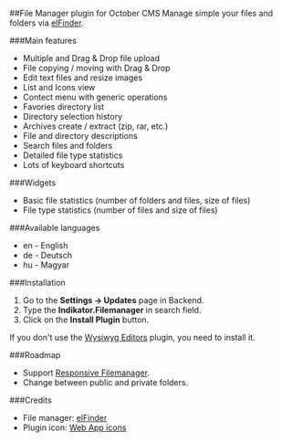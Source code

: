 ##File Manager plugin for October CMS
Manage simple your files and folders via [elFinder](http://elfinder.org).

###Main features
* Multiple and Drag & Drop file upload
* File copying / moving with Drag & Drop
* Edit text files and resize images
* List and Icons view
* Contect menu with generic operations
* Favories directory list
* Directory selection history
* Archives create / extract (zip, rar, etc.)
* File and directory descriptions
* Search files and folders
* Detailed file type statistics
* Lots of keyboard shortcuts

###Widgets
* Basic file statistics (number of folders and files, size of files)
* File type statistics (number of files and size of files)

###Available languages
* en - English
* de - Deutsch
* hu - Magyar

###Installation
1. Go to the __Settings -> Updates__ page in Backend.
1. Type the __Indikator.Filemanager__ in search field.
1. Click on the __Install Plugin__ button.

If you don't use the [Wysiwyg Editors](https://octobercms.com/plugin/anandpatel-wysiwygeditors) plugin, you need to install it.

###Roadmap
* Support [Responsive Filemanager](http://www.responsivefilemanager.com).
* Change between public and private folders.

###Credits
* File manager: [elFinder](https://github.com/Studio-42/elFinder)
* Plugin icon: [Web App icons](http://icons8.com/web-app/new-icons/all)
